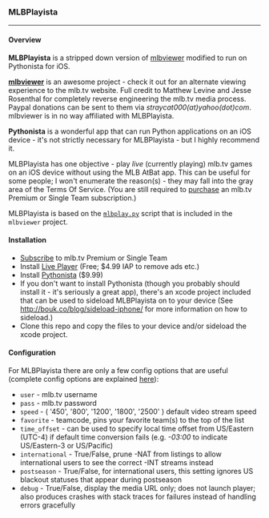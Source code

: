 ### MLBPlayista
---
#### Overview

**MLBPlayista** is a stripped down version of [mlbviewer](https://sourceforge.net/projects/mlbviewer/) modified to run on Pythonista for iOS. 

[**mlbviewer**](https://sourceforge.net/projects/mlbviewer/) is an awesome project - check it out for an alternate viewing experience to the mlb.tv website. Full credit to Matthew Levine and Jesse Rosenthal for completely reverse engineering the mlb.tv media process. Paypal donations can be sent to them via _straycat000(at)yahoo(dot)com_. mlbviewer is in no way affiliated with MLBPlayista. 

**Pythonista** is a wonderful app that can run Python applications on an iOS device - it's not strictly necessary for MLBPlayista - but I highly recommend it.

MLBPlayista has one objective - play _live_ (currently playing) mlb.tv games on an iOS device without using the MLB AtBat app. This can be useful for some people; I won't enumerate the reason(s) - they may fall into the gray area of the Terms Of Service. (You are still required to [purchase](http://mlb.mlb.com/mlb/subscriptions/) an mlb.tv Premium or Single Team subscription.)

MLBPlayista is based on the [`mlbplay.py`](https://sourceforge.net/p/mlbviewer/code/HEAD/tree/trunk/mlbplay.py) script that is included in the `mlbviewer` project.

#### Installation

- [Subscribe](http://mlb.mlb.com/mlb/subscriptions/) to mlb.tv Premium or Single Team
- Install [Live Player](https://itunes.apple.com/us/app/live-player-professional-streaming/id1099439153?mt=8&uo=4&at=11l6hc) (Free; $4.99 IAP to remove ads etc.)
- Install [Pythonista](https://itunes.apple.com/us/app/pythonista/id528579881?mt=8&uo=4&at=11l6hc) ($9.99)
- If you don't want to install Pythonista (though you probably should install it - it's seriously a great app), there's an xcode project included that can be used to sideload MLBPlayista on to your device (See http://bouk.co/blog/sideload-iphone/ for more information on how to sideload.)
- Clone this repo and copy the files to your device and/or sideload the xcode project.

#### Configuration

For MLBPlayista there are only a few config options that are useful (complete config options are explained [here](https://sourceforge.net/p/mlbviewer/wiki/Configuration%20File%20Options/)):
  - `user` - mlb.tv username
  - `pass` - mlb.tv password
  - `speed` -  ( '450', '800', '1200', '1800', '2500' ) default video stream speed
  - `favorite` - teamcode, pins your favorite team(s) to the top of the list
  - `time_offset` - can be used to specify local time offset from US/Eastern (UTC-4) if default time conversion fails (e.g. _-03:00_ to indicate US/Eastern-3 or US/Pacific)
  - `international` - True/False, prune -NAT from listings to allow international users to see the correct -INT streams instead
  - `postseason` - True/False, for international users, this setting ignores US blackout statuses that appear during postseason
  - `debug` - True/False, display the media URL only; does not launch player; also produces crashes with stack traces for failures instead of handling errors gracefully
